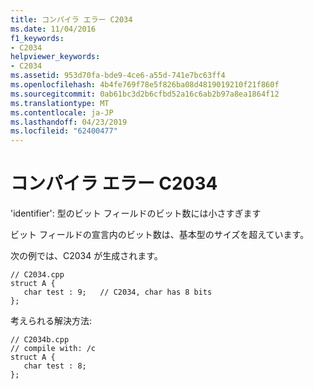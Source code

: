 ```yaml
---
title: コンパイラ エラー C2034
ms.date: 11/04/2016
f1_keywords:
- C2034
helpviewer_keywords:
- C2034
ms.assetid: 953d70fa-bde9-4ce6-a55d-741e7bc63ff4
ms.openlocfilehash: 4b4fe769f78e5f826ba08d4819019210f21f860f
ms.sourcegitcommit: 0ab61bc3d2b6cfbd52a16c6ab2b97a8ea1864f12
ms.translationtype: MT
ms.contentlocale: ja-JP
ms.lasthandoff: 04/23/2019
ms.locfileid: "62400477"
---
```

# <a name="compiler-error-c2034"></a>コンパイラ エラー C2034

'identifier': 型のビット フィールドのビット数には小さすぎます

ビット フィールドの宣言内のビット数は、基本型のサイズを超えています。

次の例では、C2034 が生成されます。

```
// C2034.cpp
struct A {
   char test : 9;   // C2034, char has 8 bits
};
```

考えられる解決方法:

```
// C2034b.cpp
// compile with: /c
struct A {
   char test : 8;
};
```